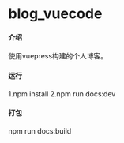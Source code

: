 # blog_vuecode

#### 介绍
使用vuepress构建的个人博客。

#### 运行
1.npm install 
2.npm run docs:dev

#### 打包
npm run docs:build 


